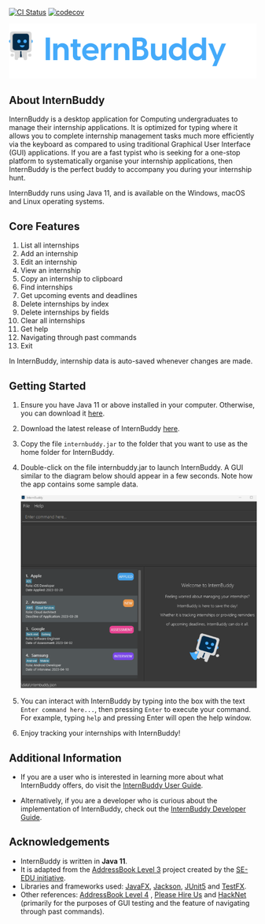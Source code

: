 [![CI Status](https://github.com/se-edu/addressbook-level3/workflows/Java%20CI/badge.svg)](https://github.com/AY2223S2-CS2103T-T14-3/tp/actions)
[![codecov](https://codecov.io/gh/AY2223S2-CS2103T-T14-3/tp/branch/master/graph/badge.svg)](https://codecov.io/gh/AY2223S2-CS2103T-T14-3/tp)<br>

![Logo](docs/images/internbuddy-logo.png)
## About InternBuddy
InternBuddy is a desktop application for Computing undergraduates to manage their internship applications. It is
optimized for typing where it allows you to complete internship management tasks much more efficiently via
the keyboard as compared to using traditional Graphical User Interface (GUI) applications. If you are a fast
typist who is seeking for a one-stop platform to systematically organise your internship applications,
then InternBuddy is the perfect buddy to accompany you during your internship hunt.

InternBuddy runs using Java 11, and is available on the Windows, macOS and Linux operating systems.


## Core Features
1. List all internships
2. Add an internship
3. Edit an internship
4. View an internship
5. Copy an internship to clipboard
6. Find internships
7. Get upcoming events and deadlines
8. Delete internships by index
9. Delete internships by fields
10. Clear all internships
11. Get help
12. Navigating through past commands
13. Exit

In InternBuddy, internship data is auto-saved whenever changes are made.

## Getting Started
1. Ensure you have Java 11 or above installed in your computer. Otherwise, you can download it
   [here](https://www.oracle.com/java/technologies/downloads/#java11).
2. Download the latest release of InternBuddy [here](https://github.com/AY2223S2-CS2103T-T14-3/tp/releases).
3. Copy the file `internbuddy.jar` to the folder that you want to use as the home folder for InternBuddy.
4. Double-click on the file internbuddy.jar to launch InternBuddy. A GUI similar to the diagram below should appear in
   a few seconds. Note how the app contains some sample data.

   ![Ui](docs/images/Ui.png)

5. You can interact with InternBuddy by typing into the box with the text `Enter command here...`, then pressing `Enter`
to execute your command. For example, typing `help` and pressing Enter will open the help window.
6. Enjoy tracking your internships with InternBuddy!


## Additional Information

- If you are a user who is interested in learning more about what InternBuddy offers, do visit the
[InternBuddy User Guide](https://ay2223s2-cs2103t-t14-3.github.io/tp/UserGuide.html).

- Alternatively, if you are a developer who is curious about the implementation of InternBuddy, check
out the [InternBuddy Developer Guide](https://ay2223s2-cs2103t-t14-3.github.io/tp/DeveloperGuide.html).


## Acknowledgements
* InternBuddy is written in **Java 11**.
* It is adapted from the [AddressBook Level 3](https://github.com/se-edu/addressbook-level3) project created by
  the [SE-EDU initiative](https://se-education.org).
* Libraries and frameworks used: [JavaFX](https://openjfx.io/), [Jackson](https://github.com/FasterXML/jackson),
  [JUnit5](https://github.com/junit-team/junit5) and [TestFX](https://github.com/TestFX/TestFX).
* Other references: [AddressBook Level 4](https://github.com/se-edu/addressbook-level4)
  , [Please Hire Us](https://github.com/AY2223S1-CS2103T-W17-4/tp) and [HackNet](https://github.com/AY2122S2-CS2103T-W13-3/tp)
  (primarily for the purposes of GUI testing and the feature of navigating through past commands).
